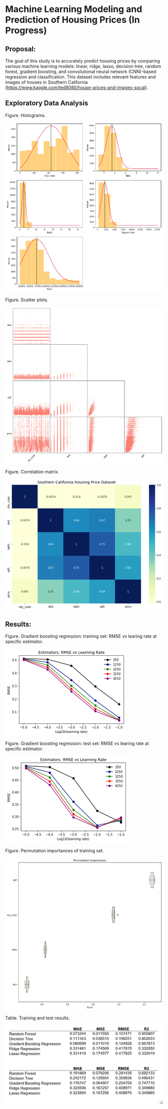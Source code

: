 # Machine Learning Modeling and Prediction of Housing Prices (In Progress)

## Proposal:

The goal of this study is to accurately predict housing prices by comparing various machine learning models: linear, ridge, lasso, decision tree, random forest, gradient boosting, and convolutional neural network (CNN)-based regression and classification.  This dataset includes relevant features and images of houses in Southern California (https://www.kaggle.com/ted8080/house-prices-and-images-socal).


## Exploratory Data Analysis

Figure.  Histograms.

![](figure/histograms.png)

Figure.  Scatter plots.

![](figure/scatterplots.png)

Figure.  Correlation matrix.

![](figure/correlation_matrix.png)


## Results:

Figure.  Gradient boosting regression: training set: RMSE vs learing rate at specific estimator.

![](figure/train_rmse_lr.png)

Figure.  Gradient boosting regression: test set: RMSE vs learing rate at specific estimator.

![](figure/test_rmse_lr.png)

Figure.  Permutation importances of training set.

![](figure/permutation.png)

Table.  Training and test results.

![](figure/table.jpg)
